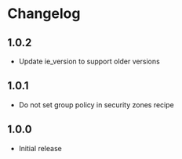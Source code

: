 # Changelog

## 1.0.2

- Update ie_version to support older versions

## 1.0.1

- Do not set group policy in security zones recipe

## 1.0.0

- Initial release
